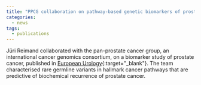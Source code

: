 ```yaml
---
title: "PPCG collaboration on pathway-based genetic biomarkers of prostate cancer"
categories:
  - news
tags:
  - publications
---
```


Jüri Reimand collaborated with the pan-prostate cancer group, an international cancer genomics consortium, on a biomarker study of prostate cancer, published in [European Urology][paper_link]{:target="_blank"}. The team characterised rare germline variants in hallmark cancer pathways that are predictive of biochemical recurrence of prostate cancer. 


[paper_link]: https://www.sciencedirect.com/science/article/pii/S0302283822023417
